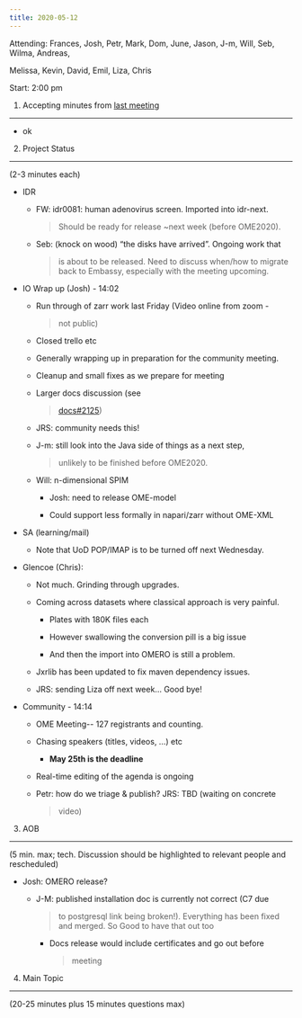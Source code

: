 ```yaml
---
title: 2020-05-12
---
```


Attending: Frances, Josh, Petr, Mark, Dom, June, Jason, J-m, Will, Seb,
Wilma, Andreas,

Melissa, Kevin, David, Emil, Liza, Chris

Start: 2:00 pm

1. Accepting minutes from [<u>last meeting</u>](https://drive.google.com/open?id=0B9Xg53EhqUycZEVHclBwRHNFRGM)
--------------------------------------------------------------------------------------------------------------

-   ok

2. Project Status
-----------------

(2-3 minutes each)

-   IDR

    -   FW: idr0081: human adenovirus screen. Imported into idr-next.
        > Should be ready for release \~next week (before OME2020).

    -   Seb: (knock on wood) “the disks have arrived”. Ongoing work that
        > is about to be released. Need to discuss when/how to migrate
        > back to Embassy, especially with the meeting upcoming.

-   IO Wrap up (Josh) - 14:02

    -   Run through of zarr work last Friday (Video online from zoom -
        > not public)

    -   Closed trello etc

    -   Generally wrapping up in preparation for the community meeting.

    -   Cleanup and small fixes as we prepare for meeting

    -   Larger docs discussion (see
        > [<u>docs\#2125</u>](https://github.com/ome/ome-documentation/issues/2125))

    -   JRS: community needs this!

    -   J-m: still look into the Java side of things as a next step,  
        > unlikely to be finished before OME2020.

    -   Will: n-dimensional SPIM

        -   Josh: need to release OME-model

        -   Could support less formally in napari/zarr without OME-XML

-   SA (learning/mail)

    -   Note that UoD POP/IMAP is to be turned off next Wednesday.

-   Glencoe (Chris):

    -   Not much. Grinding through upgrades.

    -   Coming across datasets where classical approach is very painful.

        -   Plates with 180K files each

        -   However swallowing the conversion pill is a big issue

        -   And then the import into OMERO is still a problem.

    -   Jxrlib has been updated to fix maven dependency issues.

    -   JRS: sending Liza off next week… Good bye!

-   Community - 14:14

    -   OME Meeting-- 127 registrants and counting.

    -   Chasing speakers (titles, videos, …) etc

        -   **May 25th is the deadline**

    -   Real-time editing of the agenda is ongoing

    -   Petr: how do we triage & publish? JRS: TBD (waiting on concrete
        > video)

3. AOB
------

(5 min. max; tech. Discussion should be highlighted to relevant people
and rescheduled)

-   Josh: OMERO release?

    -   J-M: published installation doc is currently not correct (C7 due
        > to postgresql link being broken!). Everything has been fixed
        > and merged. So Good to have that out too

        -   Docs release would include certificates and go out before
            > meeting

4. Main Topic
-------------

(20-25 minutes plus 15 minutes questions max)
